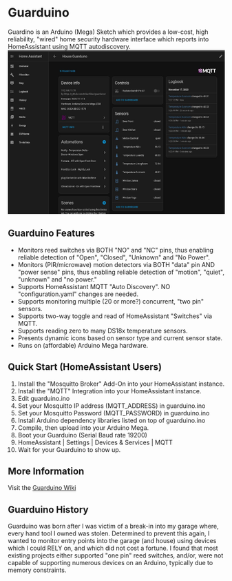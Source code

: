 # Guarduino
Guardino is an Arduino (Mega) Sketch which provides a low-cost, high reliability, "wired" home security hardware interface which reports into HomeAssistant using MQTT autodiscovery.
<br/>
<img src="https://github.com/mkachline/guarduino/blob/main/images/guarduino-ha.jpg" alt="drawing" height=380 />

## Guarduino Features
* Monitors reed switches via BOTH "NO" and "NC" pins, thus enabling reliable detection of "Open", "Closed", "Unknown" and "No Power".
* Monitors (PIR/microwave) motion detectors via BOTH "data" pin AND "power sense" pins, thus enabling reliable detection of "motion", "quiet", "unknown" and "no power."
* Supports HomeAssistant MQTT "Auto Discovery". NO "configuration.yaml" changes are needed.
* Supports monitoring multiple (20 or more?) concurrent, "two pin" sensors.
* Supports two-way toggle and read of HomeAssistant "Switches" via MQTT.
* Supports reading zero to many DS18x temperature sensors.
* Presents dynamic icons based on sensor type and current sensor state.
* Runs on (affordable) Arduino Mega hardware.

## Quick Start (HomeAssistant Users)
1. Install the "Mosquitto Broker" Add-On into your HomeAssistant instance.
2. Install the "MQTT" Integration into your HomeAssistant instance.
3. Edit guarduino.ino
4. Set your Mosquitto IP address (MQTT_ADDRESS) in guarduino.ino
5. Set your Mosquitto Password (MQTT_PASSWORD) in guarduino.ino
6. Install Arduino dependency libraries listed on top of guarduino.ino
7. Compile, then upload into your Arduino Mega.
8. Boot your Guarduino (Serial Baud rate 19200)
9. HomeAssistant | Settings | Devices & Services | MQTT
10. Wait for your Guarduino to show up.

## More Information
Visit the [Guarduino Wiki](https://github.com/mkachline/guarduino/wiki)


## Guarduino History
Guarduino was born after I was victim of a break-in into my garage where,  every hand tool I owned was stolen. Determined to prevent this again, I wanted to monitor entry points into the garage (and house) using devices which I could RELY on, and which did not cost a fortune. I found that most existing projects either supported "one pin" reed switches, and/or, were not capable of supporting numerous devices on an Arduino, typically due to memory constraints.
